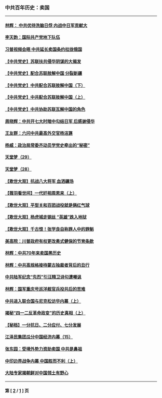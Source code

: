 ### 中共百年历史：卖国
---
#### [林辉： 中共优待洗脑日俘 内战中日军贡献大](../../pages/nf1176117/n13624644.md?04280430) 
#### [李天韵：国际共产党地下队伍](../../pages/nf1176117/n13611808.md?04280430) 
#### [习普视频会晤 中共延长卖国条约拉拢俄国](../../pages/nf1176117/n13060971.md?04280430) 
#### [【中共党史】苏联扶共侵华阴谋的大揭发](../../pages/nf1176117/n13056050.md?04280430) 
#### [【中共党史】配合苏联肢解中国 分裂新疆](../../pages/nf1176117/n13040700.md?04280430) 
#### [【中共党史】中共配合苏联肢解中国（下）](../../pages/nf1176117/n13035660.md?04280430) 
#### [【中共党史】中共配合苏联肢解中国（上）](../../pages/nf1176117/n13030262.md?04280430) 
#### [【中共党史】中共协助苏联瓦解中国的角色](../../pages/nf1176117/n13018109.md?04280430) 
#### [周晓辉：中共开七大时暗中勾结日军 后感谢侵华](../../pages/nf1176117/n12921960.md?04280430) 
#### [王友群：六问中共最高外交官杨洁篪](../../pages/nf1176117/n12836495.md?04280430) 
#### [杨威：政治局常委齐动员学党史牵出的“秘密”](../../pages/nf1176117/n12764642.md?04280430) 
#### [天堂梦（29）](../../pages/nf1176117/n12408465.md?04280430) 
#### [天堂梦（28）](../../pages/nf1176117/n12408309.md?04280430) 
#### [【欺世大观】抗战八大将军 血洒疆场](../../pages/nf1176117/n12357044.md?04280430) 
#### [【薇羽看世间】一代奸相周恩来（上）](../../pages/nf1176117/n12401109.md?04280430) 
#### [【欺世大观】平型关和百团战役就是俩红气球](../../pages/nf1176117/n12359157.md?04280430) 
#### [【欺世大观】杨虎城走钢丝 “英雄”跌入地狱](../../pages/nf1176117/n12358840.md?04280430) 
#### [【欺世大观】千古恨！张学良自称罪人中的罪魁](../../pages/nf1176117/n12358629.md?04280430) 
#### [美高院：川普政府有权更改奥式健保的节育条款](../../pages/nf1176117/n12242171.md?04280430) 
#### [林辉：中共70年来卖国黑历史](../../pages/nf1176117/n11552181.md?04280430) 
#### [林辉：中共高规格接待蒙古独裁者背后的丑行](../../pages/nf1176117/n11225005.md?04280430) 
#### [中共陆军纪念“先烈”引汪精卫诗句遭嘲讽](../../pages/nf1176117/n11153345.md?04280430) 
#### [林辉：国军重庆号巡洋舰官兵投共后的苦难](../../pages/nf1176117/n10997801.md?04280430) 
#### [中共进入联合国与尼克松访华内幕（上）](../../pages/nf1176117/n10138788.md?04280430) 
#### [揭秘“四一二反革命政变”的历史真相（上）](../../pages/nf1176117/n9996650.md?04280430) 
#### [【秘档】一分抗日、二分应付、七分发展](../../pages/nf1176117/n9331484.md?04280430) 
#### [江泽民集团瓜分中国经济内幕（15）](../../pages/nf1176117/n9268584.md?04280430) 
#### [张东园：受境外势力资助卖国 中共是鼻祖](../../pages/nf1176117/n9272480.md?04280430) 
#### [中印边界战争内幕 中国胜而不利（上）](../../pages/nf1176117/n9252458.md?04280430) 
#### [大陆专家揭朝鲜对中国领土有野心](../../pages/nf1176117/n9074056.md?04280430) 

---
#### 第 [ [2](./2.md?04280430) / [1](./1.md?04280430) ] 页
